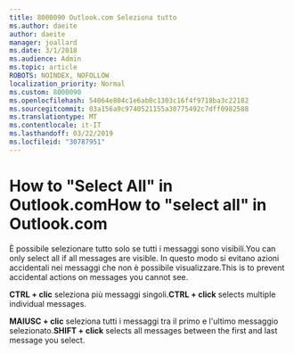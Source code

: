 ```yaml
---
title: 8000090 Outlook.com Seleziona tutto
ms.author: daeite
author: daeite
manager: joallard
ms.date: 3/1/2018
ms.audience: Admin
ms.topic: article
ROBOTS: NOINDEX, NOFOLLOW
localization_priority: Normal
ms.custom: 8000090
ms.openlocfilehash: 54064e804c1e6ab0c1303c16f4f9718ba3c22182
ms.sourcegitcommit: 03a156a9c9740521155a30775492c7dff0982588
ms.translationtype: MT
ms.contentlocale: it-IT
ms.lasthandoff: 03/22/2019
ms.locfileid: "30787951"
---
```

# <a name="how-to-select-all-in-outlookcom"></a><span data-ttu-id="28fd7-102">How to "Select All" in Outlook.com</span><span class="sxs-lookup"><span data-stu-id="28fd7-102">How to "select all" in Outlook.com</span></span>

<span data-ttu-id="28fd7-103">È possibile selezionare tutto solo se tutti i messaggi sono visibili.</span><span class="sxs-lookup"><span data-stu-id="28fd7-103">You can only select all if all messages are visible.</span></span> <span data-ttu-id="28fd7-104">In questo modo si evitano azioni accidentali nei messaggi che non è possibile visualizzare.</span><span class="sxs-lookup"><span data-stu-id="28fd7-104">This is to prevent accidental actions on messages you cannot see.</span></span>

<span data-ttu-id="28fd7-105">**CTRL + clic** seleziona più messaggi singoli.</span><span class="sxs-lookup"><span data-stu-id="28fd7-105">**CTRL + click** selects multiple individual messages.</span></span>

<span data-ttu-id="28fd7-106">**MAIUSC + clic** seleziona tutti i messaggi tra il primo e l'ultimo messaggio selezionato.</span><span class="sxs-lookup"><span data-stu-id="28fd7-106">**SHIFT + click** selects all messages between the first and last message you select.</span></span>